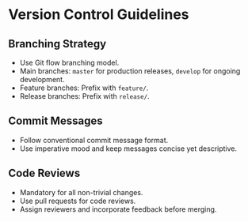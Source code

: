 # Version Control Guidelines

## Branching Strategy

- Use Git flow branching model.
- Main branches: `master` for production releases, `develop` for ongoing development.
- Feature branches: Prefix with `feature/`.
- Release branches: Prefix with `release/`.

## Commit Messages

- Follow conventional commit message format.
- Use imperative mood and keep messages concise yet descriptive.

## Code Reviews

- Mandatory for all non-trivial changes.
- Use pull requests for code reviews.
- Assign reviewers and incorporate feedback before merging.
